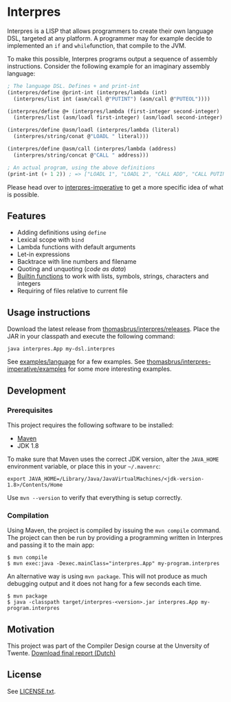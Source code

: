 # Interpres
Interpres is a LISP that allows programmers to create their own language DSL, targeted at any platform. A programmer may for example decide to implemented an `if` and `while`function, that compile to the JVM.

To make this possible, Interpres programs output a sequence of assembly instructions. Consider the following example for an imaginary assembly language:

```scheme
; The language DSL. Defines + and print-int
(interpres/define @print-int (interpres/lambda (int)
  (interpres/list int (asm/call @"PUTINT") (asm/call @"PUTEOL"))))

(interpres/define @+ (interpres/lambda (first-integer second-integer)
  (interpres/list (asm/loadl first-integer) (asm/loadl second-integer) (asm/call @"ADD"))))

(interpres/define @asm/loadl (interpres/lambda (literal)
  (interpres/string/conat @"LOADL " literal)))

(interpres/define @asm/call (interpres/lambda (address)
  (interpres/string/concat @"CALL " address)))

; An actual program, using the above definitions
(print-int (+ 1 2)) ; => ["LOADL 1", "LOADL 2", "CALL ADD", "CALL PUTINT", "CALL PUTEOL"]
```

Please head over to [interpres-imperative](https://github.com/thomasbrus/interpres-imperative) to get a more specific idea of what is possible.

## Features
* Adding definitions using `define`
* Lexical scope with `bind`
* Lambda functions with default arguments
* Let-in expressions
* Backtrace with line numbers and filename
* Quoting and unquoting (*code as data*)
* [Builtin functions](https://github.com/thomasbrus/interpres/tree/master/src/main/java/interpres/language/definitions/interpres) to work with lists, symbols, strings, characters and integers
* Requiring of files relative to current file

## Usage instructions
Download the latest release from [thomasbrus/interpres/releases](https://github.com/thomasbrus/interpres/releases). Place the JAR in your classpath and execute the following command:

    java interpres.App my-dsl.interpres

See [examples/language](examples/language) for a few examples. See [thomasbrus/interpres-imperative/examples](https://github.com/thomasbrus/interpres-imperative/tree/master/examples) for some more interesting examples.

## Development
### Prerequisites
This project requires the following software to be installed:

  - [Maven](http://maven.apache.org)
  - JDK 1.8

To make sure that Maven uses the correct JDK version, alter the `JAVA_HOME` environment variable,
or place this in your `~/.mavenrc`:

    export JAVA_HOME=/Library/Java/JavaVirtualMachines/<jdk-version-1.8>/Contents/Home

Use `mvn --version` to verify that everything is setup correctly.

### Compilation
Using Maven, the project is compiled by issuing the `mvn compile` command. The project can
then be run by providing a programming written in Interpres and passing it to the main app:

    $ mvn compile
    $ mvn exec:java -Dexec.mainClass="interpres.App" my-program.interpres

An alternative way is using `mvn package`. This will not produce as much debugging output and it does not hang for a few seconds each time.

    $ mvn package
    $ java -classpath target/interpres-<version>.jar interpres.App my-program.interpres


## Motivation

This project was part of the Compiler Design course at the Unversity of Twente. [Download final report (Dutch)](http://cl.ly/0K0i180v1i0Q)

## License

See [LICENSE.txt](LICENSE.txt).
